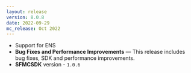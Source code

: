 ```yaml
---
layout: release
version: 8.0.8
date: 2022-09-29
mc_release: Oct 2022
---
```


* Support for ENS
* **Bug Fixes and Performance Improvements** — This release includes bug fixes, SDK and performance improvements.
* **SFMCSDK** version - `1.0.6`
